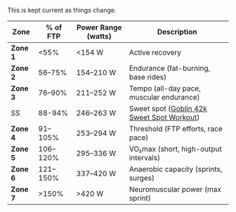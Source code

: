 This is kept current as things change.

| Zone       | % of FTP | Power Range (watts) | Description                                                                                    |
| ---------- | -------- | ------------------- | ---------------------------------------------------------------------------------------------- |
| **Zone 1** | <55%     | <154 W              | Active recovery                                                                                |
| **Zone 2** | 56–75%   | 154–210 W           | Endurance (fat-burning, base rides)                                                            |
| **Zone 3** | 76–90%   | 211–252 W           | Tempo (all-day pace, muscular endurance)                                                       |
| SS         | 88-94%   | 246–263 W           | Sweet spot ([Goblin 42k Sweet Spot Workout](Cycling/Goblin%2042k%20Sweet%20Spot%20Workout.md)) |
| **Zone 4** | 91–105%  | 253–294 W           | Threshold (FTP efforts, race pace)                                                             |
| **Zone 5** | 106–120% | 295–336 W           | VO₂max (short, high-output intervals)                                                          |
| **Zone 6** | 121–150% | 337–420 W           | Anaerobic capacity (sprints, surges)                                                           |
| **Zone 7** | >150%    | >420 W              | Neuromuscular power (max sprint)                                                               |
